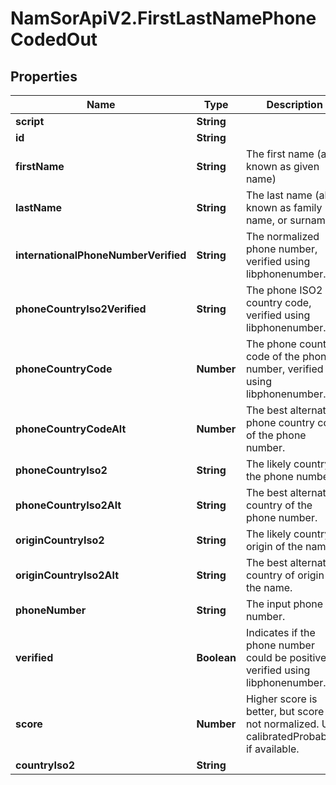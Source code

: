 # NamSorApiV2.FirstLastNamePhoneCodedOut

## Properties
Name | Type | Description | Notes
------------ | ------------- | ------------- | -------------
**script** | **String** |  | [optional] 
**id** | **String** |  | [optional] 
**firstName** | **String** | The first name (also known as given name) | [optional] 
**lastName** | **String** | The last name (also known as family name, or surname) | [optional] 
**internationalPhoneNumberVerified** | **String** | The normalized phone number, verified using libphonenumber. | [optional] 
**phoneCountryIso2Verified** | **String** | The phone ISO2 country code, verified using libphonenumber. | [optional] 
**phoneCountryCode** | **Number** | The phone country code of the phone number, verified using libphonenumber. | [optional] 
**phoneCountryCodeAlt** | **Number** | The best alternative phone country code of the phone number. | [optional] 
**phoneCountryIso2** | **String** | The likely country of the phone number. | [optional] 
**phoneCountryIso2Alt** | **String** | The best alternative country of the phone number. | [optional] 
**originCountryIso2** | **String** | The likely country of origin of the name. | [optional] 
**originCountryIso2Alt** | **String** | The best alternative country of origin of the name. | [optional] 
**phoneNumber** | **String** | The input phone number. | [optional] 
**verified** | **Boolean** | Indicates if the phone number could be positively verified using libphonenumber. | [optional] 
**score** | **Number** | Higher score is better, but score is not normalized. Use calibratedProbability if available.  | [optional] 
**countryIso2** | **String** |  | [optional] 


